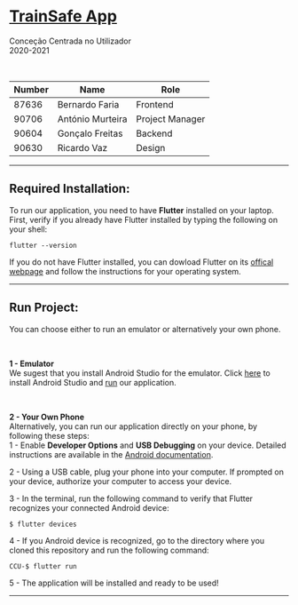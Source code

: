 # [TrainSafe App](https://bfaria24.wixsite.com/ruipete)

Conceção Centrada no Utilizador<br>2020-2021

<br>

| Number | Name             | Role            |
|--------|------------------|-----------------|
| 87636  | Bernardo Faria   | Frontend        |
| 90706  | António Murteira | Project Manager |
| 90604  | Gonçalo Freitas  | Backend         |
| 90630  | Ricardo Vaz      | Design          |
___

## Required Installation:
To run our application, you need to have **Flutter** installed on your laptop.   
First, verify if you already have Flutter installed by typing the following on your shell:
```
flutter --version
```
If you do not have Flutter installed, you can dowload Flutter on its [offical webpage](https://flutter.dev/docs/get-started/install) and follow the instructions for your operating system.
___


## Run Project:

You can choose either to run an emulator or alternatively your own phone.

<br>

**1 - Emulator**    
We sugest that you install Android Studio for the emulator. Click [here](https://developer.android.com/studio) to install Android Studio and [run](https://developer.android.com/studio/run/emulator) our application.

<br>

**2 - Your Own Phone**   
Alternatively, you can run our application directly on your phone, by following these steps:    
1 - Enable **Developer Options** and **USB Debugging** on your device. Detailed instructions are available in the [Android documentation](https://developer.android.com/studio/debug/dev-options.html).    

2 - Using a USB cable, plug your phone into your computer. If prompted on your device, authorize your computer to access your device.    

3 - In the terminal, run the following command to verify that Flutter recognizes your connected Android device:     
```
$ flutter devices
```
4 - If you Android device is recognized, go to the directory where you cloned this repository and run the following command:     
```
CCU-$ flutter run
```
5 - The application will be installed and ready to be used!
___


